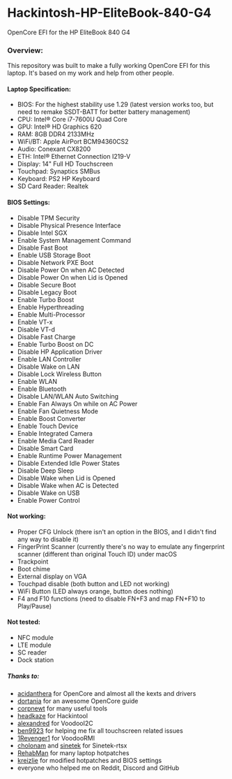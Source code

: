 # Hackintosh-HP-EliteBook-840-G4
OpenCore EFI for the HP EliteBook 840 G4

### Overview:
This repository was built to make a fully working OpenCore EFI for this laptop. It's based on my work and help from other people.

#### Laptop Specification:
- BIOS: For the highest stability use 1.29 (latest version works too, but need to remake SSDT-BATT for better battery management)
- CPU: Intel® Core i7-7600U Quad Core
- GPU: Intel® HD Graphics 620
- RAM: 8GB DDR4 2133MHz
- WiFi/BT: Apple AirPort BCM94360CS2
- Audio: Conexant CX8200
- ETH: Intel® Ethernet Connection I219-V
- Display: 14" Full HD Touchscreen
- Touchpad: Synaptics SMBus
- Keyboard: PS2 HP Keyboard
- SD Card Reader: Realtek

#### BIOS Settings:
- Disable TPM Security
- Disable Physical Presence Interface
- Disable Intel SGX
- Enable System Management Command
- Disable Fast Boot
- Enable USB Storage Boot
- Disable Network PXE Boot
- Disable Power On when AC Detected
- Disable Power On when Lid is Opened
- Disable Secure Boot
- Disable Legacy Boot
- Enable Turbo Boost
- Enable Hyperthreading
- Enable Multi-Processor
- Enable VT-x
- Disable VT-d
- Disable Fast Charge
- Enable Turbo Boost on DC
- Disable HP Application Driver
- Enable LAN Controller
- Disable Wake on LAN
- Disable Lock Wireless Button
- Enable WLAN
- Enable Bluetooth
- Disable LAN/WLAN Auto Switching
- Enable Fan Always On while on AC Power
- Enable Fan Quietness Mode
- Enable Boost Converter
- Enable Touch Device
- Enable Integrated Camera
- Enable Media Card Reader
- Disable Smart Card
- Enable Runtime Power Management
- Disable Extended Idle Power States
- Disable Deep Sleep
- Disable Wake when Lid is Opened
- Disable Wake when AC is Detected
- Disable Wake on USB
- Enable Power Control

#### Not working:
- Proper CFG Unlock (there isn't an option in the BIOS, and I didn't find any way to disable it)
- FingerPrint Scanner (currently there's no way to emulate any fingerprint scanner (different than original Touch ID) under macOS
- Trackpoint
- Boot chime
- External display on VGA
- Touchpad disable (both button and LED not working)
- WiFi Button (LED always orange, button does nothing)
- F4 and F10 functions (need to disable FN+F3 and map FN+F10 to Play/Pause)

#### Not tested:
- NFC module 
- LTE module
- SC reader
- Dock station


##### Thanks to:
- [acidanthera](https://github.com/acidanthera) for OpenCore and almost all the kexts and drivers
- [dortania](https://github.com/dortania) for an awesome OpenCore guide
- [corpnewt](https://github.com/corpnewt) for many useful tools
- [headkaze](https://github.com/headkaze) for Hackintool
- [alexandred](https://github.com/alexandred) for VoodooI2C
- [ben9923](https://github.com/ben9923) for helping me fix all touchscreen related issues
- [1Revenger1](https://github.com/1Revenger1) for VoodooRMI
- [cholonam](https://github.com/cholonam) and [sinetek](https://github.com/sinetek) for Sinetek-rtsx
- [RehabMan](https://github.com/RehabMan) for many laptop hotpatches
- [kreizlie](https://github.com/kreizlie) for modified hotpatches and BIOS settings
- everyone who helped me on Reddit, Discord and GitHub
